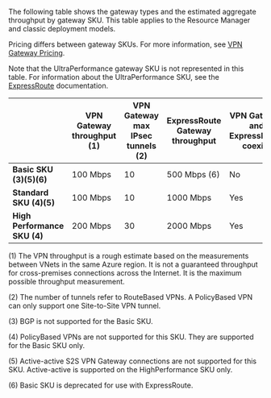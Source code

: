 The following table shows the gateway types and the estimated aggregate throughput by gateway SKU. This table applies to the Resource Manager and classic deployment models. 

Pricing differs between gateway SKUs. For more information, see [VPN Gateway Pricing](https://www.azure.cn/pricing/details/vpn-gateway).

Note that the UltraPerformance gateway SKU is not represented in this table. For information about the UltraPerformance SKU, see the [ExpressRoute](../articles/expressroute/expressroute-about-virtual-network-gateways.md) documentation.

|  | **VPN Gateway throughput (1)** | **VPN Gateway max IPsec tunnels (2)** | **ExpressRoute Gateway throughput** | **VPN Gateway and ExpressRoute coexist** |
| --- | --- | --- | --- | --- |
| **Basic SKU (3)(5)(6)** |100 Mbps |10 |500 Mbps (6) |No |
| **Standard SKU (4)(5)** |100 Mbps |10 |1000 Mbps |Yes |
| **High Performance SKU (4)** |200 Mbps |30 |2000 Mbps |Yes |


(1) The VPN throughput is a rough estimate based on the measurements between VNets in the same Azure region. It is not a guaranteed throughput for cross-premises connections across the Internet. It is the maximum possible throughput measurement.

(2) The number of tunnels refer to RouteBased VPNs. A PolicyBased VPN can only support one Site-to-Site VPN tunnel.

(3) BGP is not supported for the Basic SKU.

(4) PolicyBased VPNs are not supported for this SKU. They are supported for the Basic SKU only.

(5) Active-active S2S VPN Gateway connections are not supported for this SKU. Active-active is supported on the HighPerformance SKU only.

(6) Basic SKU is deprecated for use with ExpressRoute.

<!-- ms.date: 09/01/2017 -->
